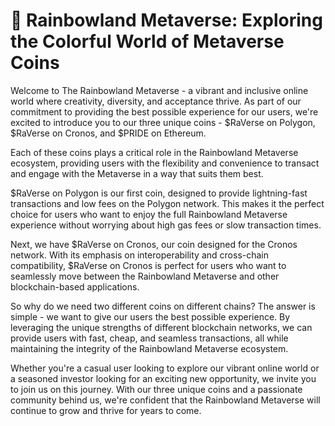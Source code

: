 # 🌈 Rainbowland Metaverse: Exploring the Colorful World of Metaverse Coins

Welcome to The Rainbowland Metaverse - a vibrant and inclusive online world where creativity, diversity, and acceptance thrive. As part of our commitment to providing the best possible experience for our users, we're excited to introduce you to our three unique coins - $RaVerse on Polygon, $RaVerse on Cronos, and $PRIDE on Ethereum.

Each of these coins plays a critical role in the Rainbowland Metaverse ecosystem, providing users with the flexibility and convenience to transact and engage with the Metaverse in a way that suits them best.

$RaVerse on Polygon is our first coin, designed to provide lightning-fast transactions and low fees on the Polygon network. This makes it the perfect choice for users who want to enjoy the full Rainbowland Metaverse experience without worrying about high gas fees or slow transaction times.

Next, we have $RaVerse on Cronos, our coin designed for the Cronos network. With its emphasis on interoperability and cross-chain compatibility, $RaVerse on Cronos is perfect for users who want to seamlessly move between the Rainbowland Metaverse and other blockchain-based applications.

So why do we need two different coins on different chains? The answer is simple - we want to give our users the best possible experience. By leveraging the unique strengths of different blockchain networks, we can provide users with fast, cheap, and seamless transactions, all while maintaining the integrity of the Rainbowland Metaverse ecosystem.

Whether you're a casual user looking to explore our vibrant online world or a seasoned investor looking for an exciting new opportunity, we invite you to join us on this journey. With our three unique coins and a passionate community behind us, we're confident that the Rainbowland Metaverse will continue to grow and thrive for years to come.
